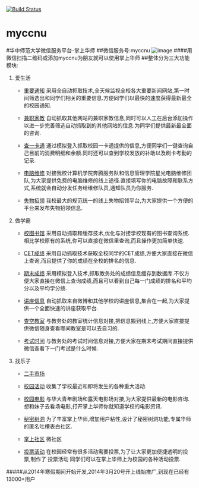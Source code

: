 [![Build Status](https://travis-ci.org/gwuhaolin/myccnu.svg?branch=master)](https://travis-ci.org/gwuhaolin/myccnu)

myccnu
======

#华中师范大学微信服务平台-掌上华师
##微信服务号:myccnu
![image](http://myccnutest.qiniudn.com/code.jpg)
####用微信扫描二维码或添加myccnu为朋友就可以使用掌上华师
##整体分为三大功能模块:
1. 爱生活
      - [重要通知](http://myccnu.ishuxun.cn/life/notice/index.jsp)
                采用全自动抓取技术,全天候监视全校各大重要新闻网站,第一时间筛选出和同学们相关的重要信息.方便同学们以最快的速度获得最新最全的校园通知.
      
      - [兼职家教](http://myccnu.ishuxun.cn/life/job/index.jsp)
                自动抓取其他网站的兼职家教信息,同时可以人工在后台添加操作以进一步完善筛选自动抓取到的其他网站的信息.为同学们提供最新最全面的咨询.

      - [查一卡通](http://myccnu.ishuxun.cn/life/YKT/index.jsp)
                通过模拟登入抓取校园一卡通提供的信息,方便同学们一键查询自己目前的消费明细和余额.同时还可以查到学校发放的补助以及刷卡考勤的记录.

      - [电脑维修](http://myccnu.ishuxun.cn/life/computer/index.jsp)
                对接我校计算机学院奔腾服务队和信息管理学院星光电脑维修团队,为大家提供免费的电脑维修的线上途径.直接填写你的电脑故障和联系方式,系统就会自动分发任务给维修队员,通知队员为你服务.
       
      - [失物招领](http://myccnu.ishuxun.cn/life/lose/index.jsp)
                我校最大的规范统一的线上失物招领平台,为大家提供一个方便的平台来发布失物招领信息.

2. 做学霸
      - [校图书馆](http://myccnu.ishuxun.cn/study/book/index.jsp)
                采用自动抓取和缓存技术,优化与对接学校现有的图书查询系统.相比学校原有的系统,你可以直接在微信里查询,而且操作更加简单快速.

      - [CET成绩](http://myccnu.ishuxun.cn/study/CET/index.jsp)
                采用自动抓取技术获取全校同学的CET成绩,方便大家直接在微信上查询,而且提供了你的成绩在全校的排名的信息.

      - [期末成绩](http://myccnu.ishuxun.cn/study/score/index.jsp)
                采用模拟登入技术,抓取教务处的成绩信息缓存到数据库.不仅方便大家直接在微信上查询成绩,而且可以看到自己每一门成绩的排名和平均分以及平均学分绩.
                
      - [讲座信息](http://myccnu.ishuxun.cn/study/lecture/index_Lecture.jsp)
                自动抓取来自微博和其他学校的讲座信息,集合在一起,为大家提供一个全面快速的讲座获取平台.

      - [查空教室](http://myccnu.ishuxun.cn/study/classroom/index.jsp)
                与教务处的教室统计信息对接,把信息搬到线上,方便大家直接提供微信随身查看哪间教室是可以去自习的.
                
      - [考试时间](http://myccnu.ishuxun.cn/study/classroom/index.jsp)
          与教务处的考试时间信息对接,方便大家在期末考试期间直接提供微信查看下一门考试是什么时候.
3. 找乐子
      - [二手市场](http://myccnu.ishuxun.cn/play/shop/index.htm)
      - [校园活动](http://myccnu.ishuxun.cn/study/lecture/index_School.jsp)
                收集了学校最近和即将发生的各种重大活动.

      - [校园电影](http://myccnu.ishuxun.cn/play/movie/index.jsp)
                与华大青年剧场和露天电影场对接,为大家提供最新的电影咨询.想和妹子去看场电影,打开掌上华师你就知道学校的电影资讯.

      - [秘密树洞](http://myccnu.ishuxun.cn/play/shudong/index.html)
                为了丰富掌上华师,增加用户粘性,设计了秘密树洞功能,专属华师的匿名吐槽表白社区.

      - [掌上社区](http://myccnu.ishuxun.cn/http://wx.wsq.qq.com/188514346)
                微社区
                
      - [投票活动](http://myccnu.ishuxun.cn/play/vote/index.html)
                在校园经常有很多活动需要投票,为了让大家更加便捷透明的投票,制作了 投票活动 同学们可以在掌上华师上为校园的各种活动投票.


#####从2014年寒假期间开始开发,2014年3月20号开上线始推广,到现在已经有13000+用户
